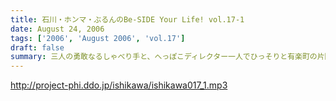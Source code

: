 ```yaml
---
title: 石川・ホンマ・ぶるんのBe-SIDE Your Life! vol.17-1
date: August 24, 2006
tags: ['2006', 'August 2006', 'vol.17']
draft: false
summary: 三人の勇敢なるしゃべり手と、へっぽこディレクター一人でひっそりと有楽町の片隅で収録が行われているビーサイ・・・激しいトークバトルが繰り広げられるこのスタジオにとある驚異がせまりつつあったとは！？それまで滑らかだったぶるん氏の口ぶりが一瞬凍り付くその瞬間が後半に訪れます。必聴です。NAMAE
---
```


http://project-phi.ddo.jp/ishikawa/ishikawa017_1.mp3